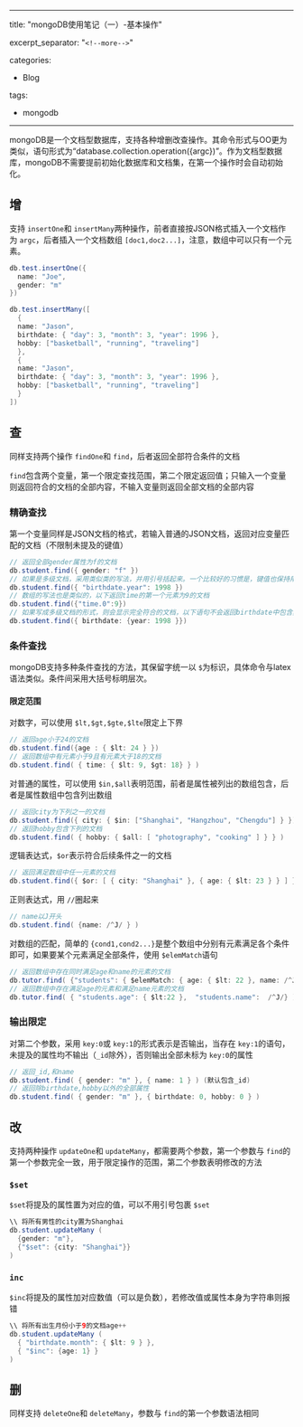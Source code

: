 

---
title: "mongoDB使用笔记（一）-基本操作"

excerpt_separator: "`<!--more-->`"

categories:

  - Blog

tags:

  - mongodb
---

mongoDB是一个文档型数据库，支持各种增删改查操作。其命令形式与OO更为类似，语句形式为“database.collection.operation({argc})”。作为文档型数据库，mongoDB不需要提前初始化数据库和文档集，在第一个操作时会自动初始化。

## 增

支持 `insertOne`和 `insertMany`两种操作，前者直接按JSON格式插入一个文档作为 `argc`，后者插入一个文档数组 `[doc1,doc2...]`，注意，数组中可以只有一个元素。

```java
db.test.insertOne({
  name: "Joe",
  gender: "m"
})

db.test.insertMany([
  {
  name: "Jason",
  birthdate: { "day": 3, "month": 3, "year": 1996 },
  hobby: ["basketball", "running", "traveling"]
  },
  {
  name: "Jason",
  birthdate: { "day": 3, "month": 3, "year": 1996 },
  hobby: ["basketball", "running", "traveling"]
  }
])
```

## 查

同样支持两个操作 `findOne`和 `find`，后者返回全部符合条件的文档

`find`包含两个变量，第一个限定查找范围，第二个限定返回值；只输入一个变量则返回符合的文档的全部内容，不输入变量则返回全部文档的全部内容

### 精确查找

第一个变量同样是JSON文档的格式，若输入普通的JSON文档，返回对应变量匹配的文档（不限制未提及的键值）

```java
// 返回全部gender属性为f的文档
db.student.find({ gender: "f" })
// 如果是多级文档，采用类似类的写法，并用引号括起来。一个比较好的习惯是，键值也保持用引号括起来
db.student.find({ "birthdate.year": 1998 })
// 数组的写法也是类似的，以下返回time的第一个元素为9的文档
db.student.find({"time.0":9})
// 如果写成多级文档的形式，则会显示完全符合的文档，以下语句不会返回birthdate中包含其他属性，且year=1998的文档
db.student.find({ birthdate: {year: 1998 }})
```

### 条件查找

mongoDB支持多种条件查找的方法，其保留字统一以 `$`为标识，具体命令与latex语法类似。条件间采用大括号标明层次。

#### **限定范围**

对数字，可以使用 `$lt,$gt,$gte,$lte`限定上下界

```java
// 返回age小于24的文档
db.student.find({age : { $lt: 24 } })
// 返回数组中有元素小于9且有元素大于18的文档
db.student.find( { time: { $lt: 9, $gt: 18} } )
```

对普通的属性，可以使用 `$in,$all`表明范围，前者是属性被列出的数组包含，后者是属性数组中包含列出数组

```java
// 返回city为下列之一的文档
db.student.find({ city: { $in: ["Shanghai", "Hangzhou", "Chengdu"] } })
// 返回hobby包含下列的文档
db.student.find( { hobby: { $all: [ "photography", "cooking" ] } } )
```

逻辑表达式，`$or`表示符合后续条件之一的文档

```java
// 返回满足数组中任一元素的文档
db.student.find({ $or: [ { city: "Shanghai" }, { age: { $lt: 23 } } ] })
```

正则表达式，用 `//`圈起来

```java
// name以J开头
db.student.find( {name: /^J/ } )
```

对数组的匹配，简单的 `{cond1,cond2...}`是整个数组中分别有元素满足各个条件即可，如果要某个元素满足全部条件，使用 `$elemMatch`语句

```java
// 返回数组中存在同时满足age和name的元素的文档
db.tutor.find( {"students": { $elemMatch: { age: { $lt: 22 }, name: /^J/ } } } )
// 返回数组中存在满足age的元素和满足name元素的文档
db.tutor.find( { "students.age": { $lt:22 },  "students.name":  /^J/} )
```

### 输出限定

对第二个参数，采用 `key:0`或 `key:1`的形式表示是否输出，当存在 `key:1`的语句，未提及的属性均不输出（`_id`除外），否则输出全部未标为 `key:0`的属性

```java
// 返回_id,和name
db.student.find( { gender: "m" }, { name: 1 } ) (默认包含_id)
// 返回除birthdate,hobby以外的全部属性
db.student.find( { gender: "m" }, { birthdate: 0, hobby: 0 } )
```

## 改

支持两种操作 `updateOne`和 `updateMany`，都需要两个参数，第一个参数与 `find`的第一个参数完全一致，用于限定操作的范围，第二个参数表明修改的方法

### `$set`

`$set`将提及的属性置为对应的值，可以不用引号包裹 `$set`

```java
\\ 将所有男性的city置为Shanghai
db.student.updateMany (
  {gender: "m"},
  {"$set": {city: "Shanghai"}}
)
```

### `inc`

`$inc`将提及的属性加对应数值（可以是负数），若修改值或属性本身为字符串则报错

```java
\\ 将所有出生月份小于9的文档age++
db.student.updateMany (
  { "birthdate.month": { $lt: 9 } },
  { "$inc": {age: 1} }
)
```

## 删

同样支持 `deleteOne`和 `deleteMany`，参数与 `find`的第一个参数语法相同
